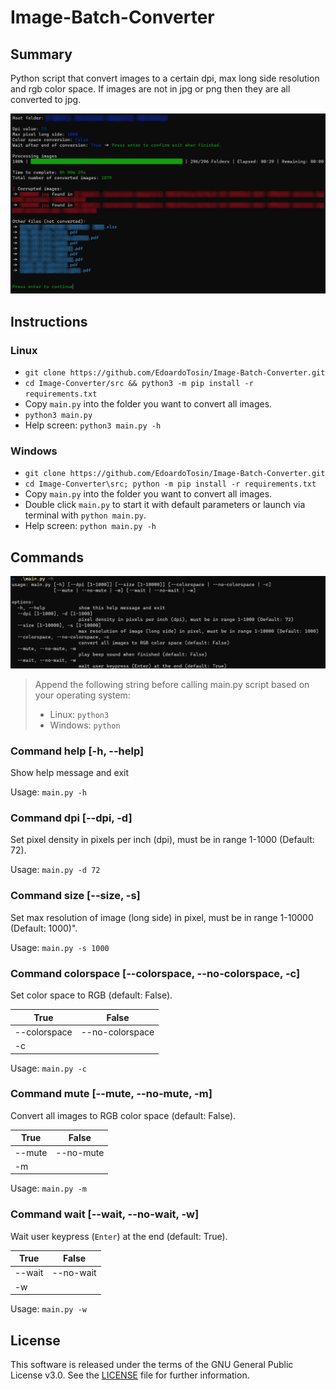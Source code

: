 # Image-Batch-Converter

## Summary

Python script that convert images to a certain dpi, max long side resolution and rgb color space. If images are not in jpg or png then they are all converted to jpg.

![Output](./doc/output.jpg)

## Instructions

### Linux
- `git clone https://github.com/EdoardoTosin/Image-Batch-Converter.git`
- `cd Image-Converter/src && python3 -m pip install -r requirements.txt`
- Copy `main.py` into the folder you want to convert all images.
- `python3 main.py`
- Help screen: `python3 main.py -h`

### Windows
- `git clone https://github.com/EdoardoTosin/Image-Batch-Converter.git`
- `cd Image-Converter\src; python -m pip install -r requirements.txt`
- Copy `main.py` into the folder you want to convert all images.
- Double click `main.py` to start it with default parameters or launch via terminal with `python main.py`.
- Help screen: `python main.py -h`

## Commands

![Help](./doc/help.jpg)

> Append the following string before calling main.py script based on your operating system:
> - Linux: `python3`
> - Windows: `python`

### Command help [-h, --help]

Show help message and exit

Usage: `main.py -h`

### Command dpi [--dpi, -d]

Set pixel density in pixels per inch (dpi), must be in range 1-1000 (Default: 72).

Usage: `main.py -d 72`

### Command size [--size, -s]

Set max resolution of image (long side) in pixel, must be in range 1-10000 (Default: 1000)".

Usage: `main.py -s 1000`

### Command colorspace [--colorspace, --no-colorspace, -c]

Set color space to RGB (default: False).

| True | False |
| ---  |  ---  |
|--colorspace|--no-colorspace|
|  -c  |       |

Usage: `main.py -c`

### Command mute [--mute, --no-mute, -m]

Convert all images to RGB color space (default: False).

| True | False |
| ---  |  ---  |
|--mute|--no-mute|
|  -m  |       |

Usage: `main.py -m`

### Command wait [--wait, --no-wait, -w]

Wait user keypress (`Enter`) at the end (default: True).

| True | False |
| ---  |  ---  |
|--wait|--no-wait|
|  -w  |       |

Usage: `main.py -w`

## License
This software is released under the terms of the GNU General Public License v3.0. See the [LICENSE](https://github.com/EdoardoTosin/Image-Batch-Converter/tree/main/LICENSE) file for further information.

